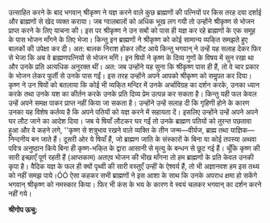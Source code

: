 उत्साहित करने के बाद भगवान् श्रीकृष्ण ने यज्ञ करने वाले कुछ ब्राह्मणों की पत्नियों पर किस तरह दया दर्शाई और ब्राह्मणों से खेद व्यक्त कराया। जब ग्वालबालों को अधिक भूख लग गयी तो उन्होंने श्रीकृष्ण से भोजन प्राप्त करने के लिए याचना की। इस पर श्रीकृष्ण ने उन सबों को पास ही यज्ञ कर रहे ब्राह्मणों के एक समूह के पास भोजन माँगने के लिए भेजा। किन्तु इन ब्राह्मणों ने श्रीकृष्ण को कोई सामान्य व्यकि्त समझते हुए बालकों की उपेक्षा कर दी। अत: बालक निराश होकर लौट आये किन्तु भगवान् ने उन्हें यह सलाह देकर फिर से भेजा कि अब वे ब्राह्मणपत्नियों से भोजन माँगें। इन षियों ने कृष्ण के दिव्य गुणों के विषय में सुन रखा था और उनके प्रति अत्यधिक अनुरक्त थीं। अत: जब उन्होंने यह सुना कि श्रीकृष्ण पास ही हैं, तो वे चार प्रकार के भोजन लेकर फुर्ती से उनके पास गईं। इस तरह उन्होंने अपने आपको श्रीकृष्ण को समॢपत कर दिया। कृष्ण ने उन षियों को बतलाया कि कोई भी व्यकि्त मन्दिर में उनके अर्चाविग्रह का दर्शन करके, उनका ध्यान करके तथा उनके यश का कीर्तन करके उनके प्रति दिव्य प्रेम उत्पन्न कर सकता है। किन्तु यही फल केवल उन्हें अपने समक्ष पाकर प्राप्त नहीं किया जा सकता है। उन्होंने उन्हें सलाह दी कि गृहिणी होने के कारण उनका यह विशेष कर्तव्य है कि अपने पतियों को यज्ञ करने में सहायता दें। इसलिए उन्होंने उन्हें अपने अपने घर लौट जाने का आदेश दिया। जब ये षियाँ लौटकर घर गईं तो उनके ब्राह्मण पतियों को तुरन्त पछतावा हुआ और वे कहने लगे, ''कृष्ण से शत्रुभाव रखने वाले व्यक्ति के तीन जन्म—वीर्यज, ब्राह्म तथा याज्ञिक—निन्दनीय बन जाते हैं। दूसरी ओर ये षियाँ हैं, जो ब्राह्मण जाति के संस्कारों के बिना या कोई तपस्या अथवा पवित्र अनुष्ठान किये बिना ही कृष्ण-भकि्त के द्वारा आसानी से मृत्यु के बन्धन से छूट गई हैं। चूँकि कृष्ण की सारी इच्छाएँ पूर्ण रहती हैं (आप्तकाम) अतएव भोजन की भीख माँगना तो हम ब्राह्मणों के प्रति केवल उनकी कृपा है। वैदिक यज्ञ के फल ही क्यों पृथ्वी की सारी वस्तुएँ उन्हीं के ऐश्वर्य हैं, तो भी अज्ञानवश हम इस तथ्य को नहीं समझ पाये।ÓÓ ऐसा कहकर सभी ब्राह्मणों ने इस आशा के साथ कि उनके अपराध क्षमा हो सकेंगे भगवान् श्रीकृष्ण को नमस्कार किया। फिर भी कंस के भय के कारण वे स्वयं चलकर भगवान् का दर्शन करने नहीं गये।  

**श्रीगोप ऊचु:** 